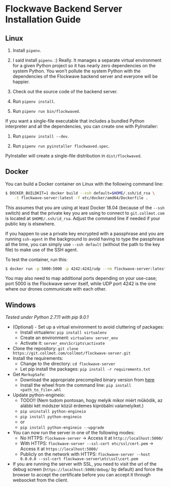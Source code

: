 # Flockwave Backend Server Installation Guide

## Linux

1. Install `pipenv`.

2. I said install `pipenv`. :) Really. It manages a separate virtual environment
   for a given Python project so it has nearly zero dependencies on the system
   Python. You won't pollute the system Python with the dependencies of the
   Flockwave backend server and everyone will be happier.

3. Check out the source code of the backend server.

4. Run `pipenv install`.

5. Run `pipenv run bin/flockwaved`.

If you want a single-file executable that includes a bundled Python interpreter
and all the dependencies, you can create one with PyInstaller:

1. Run `pipenv install --dev`.

2. Run `pipenv run pyinstaller flockwaved.spec`.

PyInstaller will create a single-file distribution in `dist/flockwaved`.

## Docker

You can build a Docker container on Linux with the following command line:

```sh
$ DOCKER_BUILDKIT=1 docker build --ssh default=$HOME/.ssh/id_rsa \
    -t flockwave-server:latest -f etc/docker/amd64/Dockerfile .
```

This assumes that you are using at least Docker 18.04 (because of the `--ssh` switch)
and that the private key you are using to connect to `git.collmot.com` is located at
`$HOME/.ssh/id_rsa`. Adjust the command line if needed if your public key is elsewhere.

If you happen to use a private key encrypted with a passphrase and you are
running `ssh-agent` in the background to avoid having to type the passphrase
all the time, you can simply use `--ssh default` (without the path to the key
file) to make use of the SSH agent.

To test the container, run this:

```sh
$ docker run -p 5000:5000 -p 4242:4242/udp --rm flockwave-server:latest
```

You may also need to map additional ports depending on your use-case; port 5000 is the
Flockwave server itself, while UDP port 4242 is the one where our drones communicate
with each other.

## Windows

_Tested under Python 2.7.11 with pip 9.0.1_

- (Optional) - Set up a virtual environment to avoid cluttering of packages:
  - Install virtualenv: `pip install virtualenv`
  - Create an environment: `virtualenv server_env`
  - Activate it: `server_env\Scripts\activate`
- Clone the repository: `git clone https://git.collmot.com/collmot/flockwave-server.git`
- Install the requirements:
  - Change to the directory: `cd flockwave-server`
  - Let pip install the packages: `pip install -r requirements.txt`
- Get `MarkupSafe`:
  - Download the appropriate precompiled binary version from [here](http://www.lfd.uci.edu/~gohlke/pythonlibs/#markupsafe)
  - Install the wheel from the command line: `pip install <path_to_file>.whl`
- Update python-engineio:
  - TODO!! (Nem tudom pontosan, hogy melyik mikor miért működik, az alábbi két módszer közül érdemes kipróbálni valamelyiket.)
  - `pip uninstall python-engineio`
  - `pip install python-engineio`
  - or
  - `pip install python-engineio --upgrade`
- You can now run the server in one of the following modes:
  - No HTTPS: `flockwave-server` -> Access it at `http://localhost:5000/`
  - With HTTPS: `flockwave-server --ssl-cert etc/ssl/cert.pem` -> Access it at `https://localhost:5000/`
  - Publicly on the network with HTTPS: `flockwave-server --host 0.0.0.0 --ssl-cert flockwave-server\etc\ssl\cert.pem`
- If you are running the server with SSL, you need to visit the url of the debug screen (`https://localhost:5000/debug/` by default) and force the browser to accept the certificate before you can accept it through websocket from the client.
